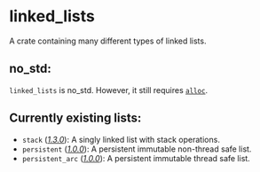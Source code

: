 # linked_lists
A crate containing many different types of linked lists.

## no_std:
`linked_lists` is no_std. However, it still requires [`alloc`](https://doc.rust-lang.org/alloc/).

## Currently existing lists:
- `stack` (*[1.3.0][stackversion]*): A singly linked list with stack operations.
- `persistent` (*[1.0.0][persistentversion]*): A persistent immutable non-thread safe list.
- `persistent_arc` (*[1.0.0][persistentarcversion]*): A persistent immutable thread safe list.

[stackversion]: https://docs.rs/linked_lists/0.1.5/linked_lists/stack/constant.VERSION.html
[persistentversion]: https://docs.rs/linked_lists/0.1.5/linked_lists/persistent/constant.VERSION.html
[persistentarcversion]: https://docs.rs/linked_lists/0.1.5/linked_lists/persistent_arc/constant.VERSION.html

